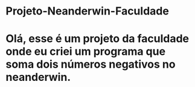 # Projeto-Neanderwin-Faculdade
# Olá, esse é um projeto da faculdade onde eu criei um programa que soma dois números negativos no neanderwin.
